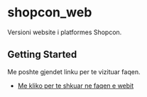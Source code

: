 # shopcon_web

Versioni website i platformes Shopcon. 


## Getting Started

Me poshte gjendet linku per te vizituar faqen.

- [Me kliko per te shkuar ne faqen e webit](https://shopcon.onomdev.com/#/)



